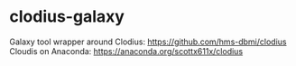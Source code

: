 # clodius-galaxy
Galaxy tool wrapper around Clodius: https://github.com/hms-dbmi/clodius
Cloudis on Anaconda: https://anaconda.org/scottx611x/clodius
